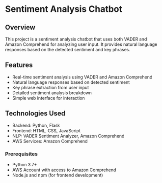 # Sentiment Analysis Chatbot

## Overview
This project is a sentiment analysis chatbot that uses both VADER and Amazon Comprehend for analyzing user input. It provides natural language responses based on the detected sentiment and key phrases.

## Features
- Real-time sentiment analysis using VADER and Amazon Comprehend
- Natural language responses based on detected sentiment
- Key phrase extraction from user input
- Detailed sentiment analysis breakdown
- Simple web interface for interaction

## Technologies Used
- Backend: Python, Flask
- Frontend: HTML, CSS, JavaScript
- NLP: VADER Sentiment Analyzer, Amazon Comprehend
- AWS Services: Amazon Comprehend


### Prerequisites
- Python 3.7+
- AWS Account with access to Amazon Comprehend
- Node.js and npm (for frontend development)

